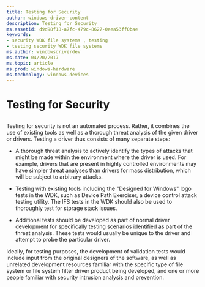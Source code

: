 ```yaml
---
title: Testing for Security
author: windows-driver-content
description: Testing for Security
ms.assetid: d9d98f18-a7fc-479c-8627-0aea53ff0bae
keywords:
- security WDK file systems , testing
- testing security WDK file systems
ms.author: windowsdriverdev
ms.date: 04/20/2017
ms.topic: article
ms.prod: windows-hardware
ms.technology: windows-devices
---
```


# Testing for Security


## <span id="ddk_testing_for_security_if"></span><span id="DDK_TESTING_FOR_SECURITY_IF"></span>


Testing for security is not an automated process. Rather, it combines the use of existing tools as well as a thorough threat analysis of the given driver or drivers. Testing a driver thus consists of many separate steps:

-   A thorough threat analysis to actively identify the types of attacks that might be made within the environment where the driver is used. For example, drivers that are present in highly controlled environments may have simpler threat analyses than drivers for mass distribution, which will be subject to arbitrary attacks.

-   Testing with existing tools including the "Designed for Windows" logo tests in the WDK, such as Device Path Exerciser, a device control attack testing utility. The IFS tests in the WDK should also be used to thoroughly test for storage stack issues.

-   Additional tests should be developed as part of normal driver development for specifically testing scenarios identified as part of the threat analysis. These tests would usually be unique to the driver and attempt to probe the particular driver.

Ideally, for testing purposes, the development of validation tests would include input from the original designers of the software, as well as unrelated development resources familiar with the specific type of file system or file system filter driver product being developed, and one or more people familiar with security intrusion analysis and prevention.

 

 




